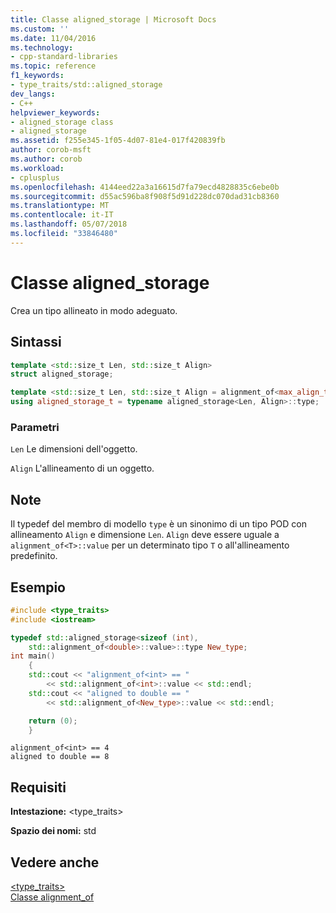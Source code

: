 ```yaml
---
title: Classe aligned_storage | Microsoft Docs
ms.custom: ''
ms.date: 11/04/2016
ms.technology:
- cpp-standard-libraries
ms.topic: reference
f1_keywords:
- type_traits/std::aligned_storage
dev_langs:
- C++
helpviewer_keywords:
- aligned_storage class
- aligned_storage
ms.assetid: f255e345-1f05-4d07-81e4-017f420839fb
author: corob-msft
ms.author: corob
ms.workload:
- cplusplus
ms.openlocfilehash: 4144eed22a3a16615d7fa79ecd4828835c6ebe0b
ms.sourcegitcommit: d55ac596ba8f908f5d91d228dc070dad31cb8360
ms.translationtype: MT
ms.contentlocale: it-IT
ms.lasthandoff: 05/07/2018
ms.locfileid: "33846480"
---
```

# <a name="alignedstorage-class"></a>Classe aligned_storage

Crea un tipo allineato in modo adeguato.

## <a name="syntax"></a>Sintassi

```cpp
template <std::size_t Len, std::size_t Align>
struct aligned_storage;

template <std::size_t Len, std::size_t Align = alignment_of<max_align_t>::value>
using aligned_storage_t = typename aligned_storage<Len, Align>::type;
```

### <a name="parameters"></a>Parametri

`Len` Le dimensioni dell'oggetto.

`Align` L'allineamento di un oggetto.

## <a name="remarks"></a>Note

Il typedef del membro di modello `type` è un sinonimo di un tipo POD con allineamento `Align` e dimensione `Len`. `Align` deve essere uguale a `alignment_of<T>::value` per un determinato tipo `T` o all'allineamento predefinito.

## <a name="example"></a>Esempio

```cpp
#include <type_traits>
#include <iostream>

typedef std::aligned_storage<sizeof (int),
    std::alignment_of<double>::value>::type New_type;
int main()
    {
    std::cout << "alignment_of<int> == "
        << std::alignment_of<int>::value << std::endl;
    std::cout << "aligned to double == "
        << std::alignment_of<New_type>::value << std::endl;

    return (0);
    }

```

```Output
alignment_of<int> == 4
aligned to double == 8
```

## <a name="requirements"></a>Requisiti

**Intestazione:** \<type_traits>

**Spazio dei nomi:** std

## <a name="see-also"></a>Vedere anche

[<type_traits>](../standard-library/type-traits.md)<br/>
[Classe alignment_of](../standard-library/alignment-of-class.md)<br/>

